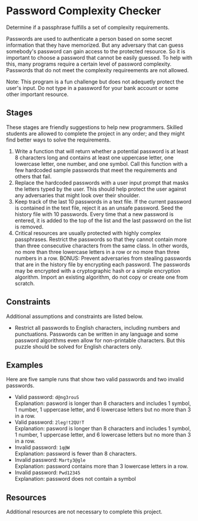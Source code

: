 # Password Complexity Checker #
Determine if a passphrase fulfills a set of complexity requirements.

Passwords are used to authenticate a person based on some secret information that they have memorized. But any adversary that can guess somebody's password can gain access to the protected resource. So it is important to choose a password that cannot be easily guessed. To help with this, many programs require a certain level of password complexity. Passwords that do not meet the complexity requireements are not allowed.

Note: This program is a fun challenge but does not adequetly protect the user's input. Do not type in a password for your bank account or some other important resource.

## Stages ##
These stages are friendly suggestions to help new programmers. Skilled students are allowed to complete the project in any order; and they might find better ways to solve the requirements.
1. Write a function that will return whether a potential password is at least 8 characters long and contains at least one uppercase letter, one lowercase letter, one number, and one symbol. Call this function with a few hardcoded sample passwords that meet the requirements and others that fail.
2. Replace the hardcoded passwords with a user input prompt that masks the letters typed by the user. This should help protect the user against any adversaries that might look over their shoulder.
3. Keep track of the last 10 passwords in a text file. If the current password is contained in the text file, reject it as an unsafe password. Seed the history file with 10 passwords. Every time that a new password is entered, it is added to the top of the list and the last password on the list is removed.
4. Critical resources are usually protected with highly complex passphrases. Restrict the passwords so that they cannot contain more than three consecutive characters from the same class. In other words, no more than three lowercase letters in a row or no more than three numbers in a row.
BONUS: Prevent adversaries from stealing passwords that are in the history file by encrypting each password. The passwords may be encrypted with a cryptographic hash or a simple encryption algorithm. Import an existing algorithm, do not copy or create one from scratch.

## Constraints ##
Additional assumptions and constraints are listed below.
* Restrict all passwords to English characters, including numbers and punctuations. Passwords can be written in any language and some password algorithms even allow for non-printable characters. But this puzzle should be solved for English characters only.

## Examples ##
Here are five sample runs that show two valid passwords and two invalid passwords.
* Valid password: `d@ng3rouS`<br>
Explanation: pasword is longer than 8 characters and includes 1 symbol, 1 number, 1 uppercase letter, and 6 lowercase letters but no more than 3 in a row.
* Valid password: `2leg!t2QU!T`<br>
Explanation: pasword is longer than 8 characters and includes 1 symbol, 1 number, 1 uppercase letter, and 6 lowercase letters but no more than 3 in a row.
* Invalid password: `1q@W`<br>
Explanation: password is fewer than 8 characters.
* Invalid password: `Marty3@gle`<br>
Explanation: password contains more than 3 lowercase letters in a row.
* Invalid password: `Pwd12345`<br>
Explanation: password does not contain a symbol

## Resources ##
Additional resources are not necessary to complete this project.
